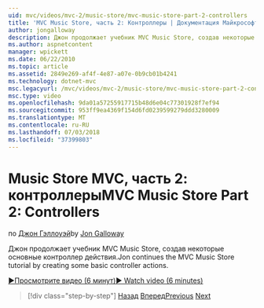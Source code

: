 ```yaml
---
uid: mvc/videos/mvc-2/music-store/mvc-music-store-part-2-controllers
title: 'MVC Music Store, часть 2: Контроллеры | Документация Майкрософт'
author: jongalloway
description: Джон продолжает учебник MVC Music Store, создав некоторые основные контроллер действия.
ms.author: aspnetcontent
manager: wpickett
ms.date: 06/22/2010
ms.topic: article
ms.assetid: 2849e269-af4f-4e87-a07e-0b9cb01b4241
ms.technology: dotnet-mvc
msc.legacyurl: /mvc/videos/mvc-2/music-store/mvc-music-store-part-2-controllers
msc.type: video
ms.openlocfilehash: 9da01a57255917715b48d6e04c77301928f7ef94
ms.sourcegitcommit: 953ff9ea4369f154d6fd0239599279ddd3280009
ms.translationtype: MT
ms.contentlocale: ru-RU
ms.lasthandoff: 07/03/2018
ms.locfileid: "37399803"
---
```

<a name="mvc-music-store-part-2-controllers"></a><span data-ttu-id="34513-103">Music Store MVC, часть 2: контроллеры</span><span class="sxs-lookup"><span data-stu-id="34513-103">MVC Music Store Part 2: Controllers</span></span>
====================
<span data-ttu-id="34513-104">по [Джон Гэллоуэй](https://github.com/jongalloway)</span><span class="sxs-lookup"><span data-stu-id="34513-104">by [Jon Galloway](https://github.com/jongalloway)</span></span>

<span data-ttu-id="34513-105">Джон продолжает учебник MVC Music Store, создав некоторые основные контроллер действия.</span><span class="sxs-lookup"><span data-stu-id="34513-105">Jon continues the MVC Music Store tutorial by creating some basic controller actions.</span></span>

[<span data-ttu-id="34513-106">&#9654;Просмотрите видео (6 минут)</span><span class="sxs-lookup"><span data-stu-id="34513-106">&#9654; Watch video (6 minutes)</span></span>](https://channel9.msdn.com/Blogs/ASP-NET-Site-Videos/mvc-music-store-part-2-controllers)

> [!div class="step-by-step"]
> <span data-ttu-id="34513-107">[Назад](mvc-music-store-part-1-intro-tools-and-project-structure.md)
> [Вперед](mvc-music-store-part-3-views-and-viewmodels.md)</span><span class="sxs-lookup"><span data-stu-id="34513-107">[Previous](mvc-music-store-part-1-intro-tools-and-project-structure.md)
[Next](mvc-music-store-part-3-views-and-viewmodels.md)</span></span>
